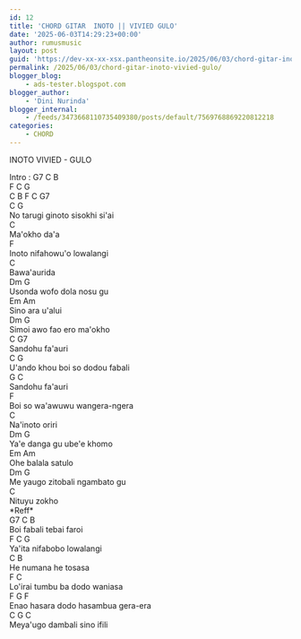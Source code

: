 ```yaml
---
id: 12
title: 'CHORD GITAR  INOTO || VIVIED GULO'
date: '2025-06-03T14:29:23+00:00'
author: rumusmusic
layout: post
guid: 'https://dev-xx-xx-xsx.pantheonsite.io/2025/06/03/chord-gitar-inoto-vivied-gulo/'
permalink: /2025/06/03/chord-gitar-inoto-vivied-gulo/
blogger_blog:
    - ads-tester.blogspot.com
blogger_author:
    - 'Dini Nurinda'
blogger_internal:
    - /feeds/3473668110735409380/posts/default/7569768869220812218
categories:
    - CHORD
---
```


INOTO VIVIED - GULO

<div>  
</div><div>Intro : G7 C B </div><div><span> </span><span> </span><span> F C G</span>  
</div><div><span><span> </span><span> </span><span> C B F C G7</span></span></div><div>  
</div><div> C G</div><div>No tarugi ginoto sisokhi si'ai</div><div> C</div><div>Ma'okho da'a </div><div>F </div><div>Inoto nifahowu'o lowalangi </div><div> C</div><div>Bawa'aurida</div><div>Dm G</div><div>Usonda wofo dola nosu gu</div><div> Em Am</div><div>Sino ara u'alui</div><div> Dm G</div><div>Simoi awo fao ero ma'okho</div><div> C G7</div><div>Sandohu fa'auri</div><div> C G</div><div>U'ando khou boi so dodou fabali</div><div> G C</div><div>Sandohu fa'auri</div><div> F</div><div>Boi so wa'awuwu wangera-ngera </div><div> C</div><div>Na'inoto oriri</div><div> Dm G</div><div>Ya'e danga gu ube'e khomo</div><div>Em Am</div><div>Ohe balala satulo</div><div> Dm G</div><div>Me yaugo zitobali ngambato gu</div><div> C</div><div>Nituyu zokho</div><div>  
</div><div> *Reff*  
</div><div> G7 C B</div><div><span style="font-style: italic;"> </span> Boi fabali tebai faroi  
</div><div> F C G</div><div><span> </span><span> Ya'ita nifabobo lowalangi</span>  
</div><div><span><span> </span><span> </span><span> </span><span> </span><span> C B</span>  
</span></div><div><span><span> </span><span> He numana he tosasa</span>  
</span></div><div><span><span><span> </span><span> </span><span> </span><span> </span><span> </span><span> F C </span><span> </span>  
</span></span></div><div><span><span><span> </span><span> Lo'irai tumbu ba dodo waniasa</span>  
</span></span></div><div>F G F</div><div>Enao hasara dodo hasambua gera-era</div><div><span><span><span><span>C G C</span></span></span></span></div><div><span><span><span><span><span>Meya'ugo dambali sino ifili</span>  
</span></span></span></span></div><div><span><span><span><span>  
</span></span></span></span></div><div><span><span><span><span><span> </span><span> </span>  
</span></span></span></span></div>